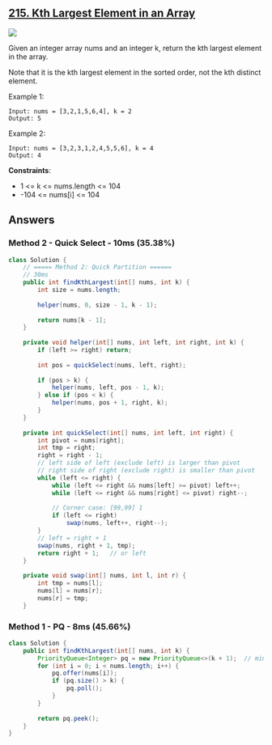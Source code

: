 ## [215. Kth Largest Element in an Array](https://leetcode.com/problems/kth-largest-element-in-an-array/)

![](https://github.com/weltond/DataStructure/blob/master/medium.PNG)

 

Given an integer array nums and an integer k, return the kth largest element in the array.

Note that it is the kth largest element in the sorted order, not the kth distinct element.

 

Example 1:

```
Input: nums = [3,2,1,5,6,4], k = 2
Output: 5
```

Example 2:

```
Input: nums = [3,2,3,1,2,4,5,5,6], k = 4
Output: 4
``` 

**Constraints**:

- 1 <= k <= nums.length <= 104
- -104 <= nums[i] <= 104

## Answers 

### Method 2 - Quick Select - 10ms (35.38%)
```java
class Solution {
    // ===== Method 2: Quick Partition ======
    // 30ms
    public int findKthLargest(int[] nums, int k) {
        int size = nums.length;
        
        helper(nums, 0, size - 1, k - 1);
        
        return nums[k - 1];
    }
    
    private void helper(int[] nums, int left, int right, int k) {
        if (left >= right) return;
        
        int pos = quickSelect(nums, left, right);
        
        if (pos > k) {
            helper(nums, left, pos - 1, k);
        } else if (pos < k) {
            helper(nums, pos + 1, right, k);
        }
    }
    
    private int quickSelect(int[] nums, int left, int right) {
        int pivot = nums[right];
        int tmp = right;
        right = right - 1;
        // left side of left (exclude left) is larger than pivot
        // right side of right (exclude right) is smaller than pivot
        while (left <= right) {
            while (left <= right && nums[left] >= pivot) left++;
            while (left <= right && nums[right] <= pivot) right--;
            
            // Corner case: [99,99] 1
            if (left <= right) 
                swap(nums, left++, right--);
        }
        // left = right + 1
        swap(nums, right + 1, tmp);
        return right + 1;   // or left
    }
    
    private void swap(int[] nums, int l, int r) {
        int tmp = nums[l];
        nums[l] = nums[r];
        nums[r] = tmp;
    }
```
### Method 1 - PQ - 8ms (45.66%)
```java
class Solution {
    public int findKthLargest(int[] nums, int k) {
        PriorityQueue<Integer> pq = new PriorityQueue<>(k + 1);  // min heap
        for (int i = 0; i < nums.length; i++) {
            pq.offer(nums[i]);
            if (pq.size() > k) {
                pq.poll();
            }
        }
        
        return pq.peek();
    }
}
```
